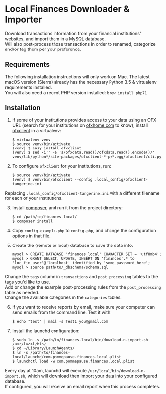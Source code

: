 Local Finances Downloader & Importer
====================================

Download transactions information from your financial institutions' websites, and import them in a MySQL database.  
Will also post-process those transactions in order to renamed, categorize and/or tag them per your preference.

Requirements
------------

The following installation instructions will only work on Mac. The latest macOS version (Sierra) already has the necessary Python 3.5 & virtualenv requirements installed.  
You will also need a recent PHP version installed: `brew install php71`

Installation
------------

1. If some of your institutions provides access to your data using an OFX URL (search for your institutions on [ofxhome.com](http://ofxhome.com/) to know), install [ofxclient](http://captin411.github.io/ofxclient/) in a virtualenv:

    ```
    $ virtualenv venv
    $ source venv/bin/activate
    (venv) $ easy_install ofxclient
    (venv) $ sed -i'' -e 's/ofxdata.read()/ofxdata.read().encode()/' venv/lib/python*/site-packages/ofxclient-*-py*.egg/ofxclient/cli.py
    ```

2. To configure `ofxclient` for your institutions, run:

    ```
    $ source venv/bin/activate
    (venv) $ venv/bin/ofxclient --config .local_config/ofxclient-tangerine.ini
    ```

Replacing `.local_config/ofxclient-tangerine.ini` with a different filename for each of your institutions.

3. Install [composer](https://getcomposer.org/), and run it from the project directory:

    ```
    $ cd /path/to/finances-local/
    $ composer install
    ```

4. Copy `config.example.php` to `config.php`, and change the configuration options in that file.

5. Create the (remote or local) database to save the data into.

    ```
    mysql > CREATE DATABASE 'finances_local' CHARACTER SET = 'utf8mb4';
    mysql > GRANT SELECT, UPDATE, INSERT ON 'finances'.* to 'loc_fin_user'@'localhost' identified by 'some_password_here';
    mysql > source path/to/_dbschema/schema.sql
    ```
    
Change the `tags` column in `transactions` and `post_processing` tables to the tags you'd like to use.  
Add or change the example post-processing rules from the `post_processing` table as needed.  
Change the available categories in the `categories` tables.

6. If you want to receive reports by email, make sure your computer can send emails from the command line. Test it with:

    ```
    $ echo "test" | mail -s Test1 you@gmail.com
    ```
    
7. Install the launchd configuration:

    ```
    $ sudo ln -s /path/to/finances-local/bin/download-n-import.sh /usr/local/bin/
    $ cd ~/Library/LaunchAgents/
    $ ln -s /path/to/finances-local/launchd/com.pommepause.finances.local.plist
    $ launchctl load -w com.pommepause.finances.local.plist
    ```
    
Every day at 10am, launchd will execute `/usr/local/bin/download-n-import.sh`, which will download then import your data into your configured database.  
If configured, you will receive an email report when this process completes.
